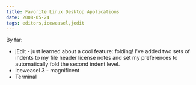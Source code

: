 ```yaml
---
title: Favorite Linux Desktop Applications
date: 2008-05-24
tags: editors,iceweasel,jedit
---
```

By far:

* jEdit - just learned about a cool feature: folding! I've added two sets of indents to my file header license notes and set my preferences to automatically fold the second indent level.
* Iceweasel 3 - magnificent
* Terminal

